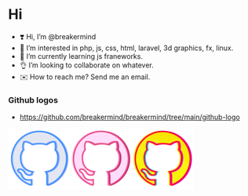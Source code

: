# Hi
- ❣️ Hi, I’m @breakermind
- 👀 I’m interested in php, js, css, html, laravel, 3d graphics, fx, linux.
- 🌱 I’m currently learning js franeworks.
- 👌 I’m looking to collaborate on whatever.
- ✉️ How to reach me? Send me an email. 

### Github logos
- https://github.com/breakermind/breakermind/tree/main/github-logo

<div style="display: flex">
  <img align=top src="https://raw.githubusercontent.com/breakermind/breakermind/main/github-logo/github.png" width="25%">
  <img align=top src="https://raw.githubusercontent.com/breakermind/breakermind/main/github-logo/github-pink.png" width="25%">
  <img align=top src="https://raw.githubusercontent.com/breakermind/breakermind/main/github-logo/github-cyber.png" width="25%">
</div>
